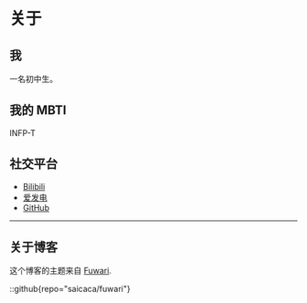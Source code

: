 <base target="_blank">

# 关于

## 我

一名初中生。

## 我的 MBTI
INFP-T

## 社交平台

- [Bilibili](https://space.bilibili.com/696637219)
- [爱发电](https://afdian.com/a/alumr)
- [GitHub](https://github.com/alumr)

---

## 关于博客

这个博客的主题来自 [Fuwari](https://github.com/saicaca/fuwari).

::github{repo="saicaca/fuwari"}
